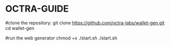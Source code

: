 # OCTRA-GUIDE

#clone the repository:
git clone https://github.com/octra-labs/wallet-gen.git
cd wallet-gen

#run the web generator
chmod +x ./start.sh
./start.sh
